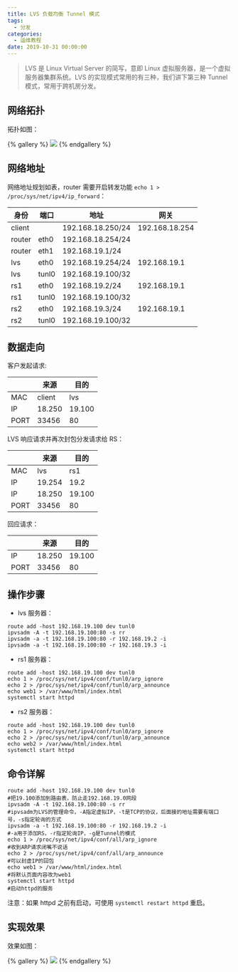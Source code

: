 ```yaml
---
title: LVS 负载均衡 Tunnel 模式
tags:
  - 分发
categories:
  - 运维教程
date: 2019-10-31 00:00:00
---
```


> LVS 是 Linux Virtual Server 的简写，意即 Linux 虚拟服务器，是一个虚拟服务器集群系统。LVS 的实现模式常用的有三种，我们讲下第三种 Tunnel 模式，常用于跨机房分发。

<!-- more -->

## 网络拓扑

拓扑如图：

{% gallery %}
![](https://cdn.dusays.com/2019/10/113-1.jpg)
{% endgallery %}

## 网络地址

网络地址规划如表，router 需要开启转发功能 `echo 1 > /proc/sys/net/ipv4/ip_forward`：

| 身份 | 端口 | 地址 | 网关 |
| - | - | - | - |
| client | | 192.168.18.250/24 | 192.168.18.254 |
| router | eth0 | 192.168.18.254/24 | |
| router | eth1 | 192.168.19.1/24 | |
| lvs | eth0 | 192.168.19.254/24 | 192.168.19.1 |
| lvs | tunl0 | 192.168.19.100/32 | |
| rs1 | eth0 | 192.168.19.2/24 | 192.168.19.1 |
| rs1 | tunl0 | 192.168.19.100/32 | |
| rs2 | eth0 | 192.168.19.3/24 | 192.168.19.1 |
| rs2 | tunl0 | 192.168.19.100/32 | |

## 数据走向

客户发起请求:

| | 来源 | 目的 |
| - | - | - |
| MAC | client | lvs |
| IP | 18.250 | 19.100 |
| PORT | 33456 | 80 |

LVS 响应请求并再次封包分发请求给 RS：

| | 来源 | 目的 |
| - | - | - |
| MAC | lvs | rs1 |
| IP | 19.254 | 19.2 |
| IP | 18.250 | 19.100 |
| PORT | 33456 | 80 |

回应请求：

| | 来源 | 目的 |
| - | - | - |
| IP | 18.250 | 19.100 |
| PORT | 33456 | 80 |

## 操作步骤

* lvs 服务器：

```
route add -host 192.168.19.100 dev tunl0
ipvsadm -A -t 192.168.19.100:80 -s rr
ipvsadm -a -t 192.168.19.100:80 -r 192.168.19.2 -i
ipvsadm -a -t 192.168.19.100:80 -r 192.168.19.3 -i
```

* rs1 服务器：

```
route add -host 192.168.19.100 dev tunl0
echo 1 > /proc/sys/net/ipv4/conf/tunl0/arp_ignore
echo 2 > /proc/sys/net/ipv4/conf/tunl0/arp_announce
echo web1 > /var/www/html/index.html
systemctl start httpd
```

* rs2 服务器：

```
route add -host 192.168.19.100 dev tunl0
echo 1 > /proc/sys/net/ipv4/conf/tunl0/arp_ignore
echo 2 > /proc/sys/net/ipv4/conf/tunl0/arp_announce
echo web2 > /var/www/html/index.html
systemctl start httpd
```

## 命令详解

```
route add -host 192.168.19.100 dev tunl0
#把19.100添加到路由表，防止走192.168.19.0网段
ipvsadm -A -t 192.168.19.100:80 -s rr
#ipvsadm为LVS的管理命令，-A指定虚拟IP，-t是TCP的协议，后面接的地址需要有端口号，-s指定轮询的方式
ipvsadm -a -t 192.168.19.100:80 -r 192.168.19.2 -i
#-a用于添加RS，-r指定轮询IP，-g是Tunnel的模式
echo 1 > /proc/sys/net/ipv4/conf/all/arp_ignore
#收到ARP请求闭嘴不说话
echo 2 > /proc/sys/net/ipv4/conf/all/arp_announce
#可以封虚IP的回包
echo web1 > /var/www/html/index.html
#将默认页面内容改为web1
systemctl start httpd
#启动httpd的服务
```

注意：如果 httpd 之前有启动，可使用 `systemctl restart httpd` 重启。

## 实现效果

效果如图：

{% gallery %}
![](https://cdn.dusays.com/2019/10/112-2.jpg)
{% endgallery %}
